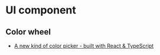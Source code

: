 # UI component

## Color wheel

- [A new kind of color picker - built with React & TypeScript](https://polar.sh/emilwidlund/posts/a-new-kind-of-color-picker-with-react-typescript)
